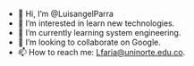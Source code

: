 - 👋 Hi, I’m @LuisangelParra
- 👀 I’m interested in learn new technologies.
- 🌱 I’m currently learning system engineering.
- 💞️ I’m looking to collaborate on Google.
- 📫 How to reach me: Lfaria@uninorte.edu.co.

<!---
LuisangelParra/LuisangelParra is a ✨ special ✨ repository because its `README.md` (this file) appears on your GitHub profile.
You can click the Preview link to take a look at your changes.
--->

